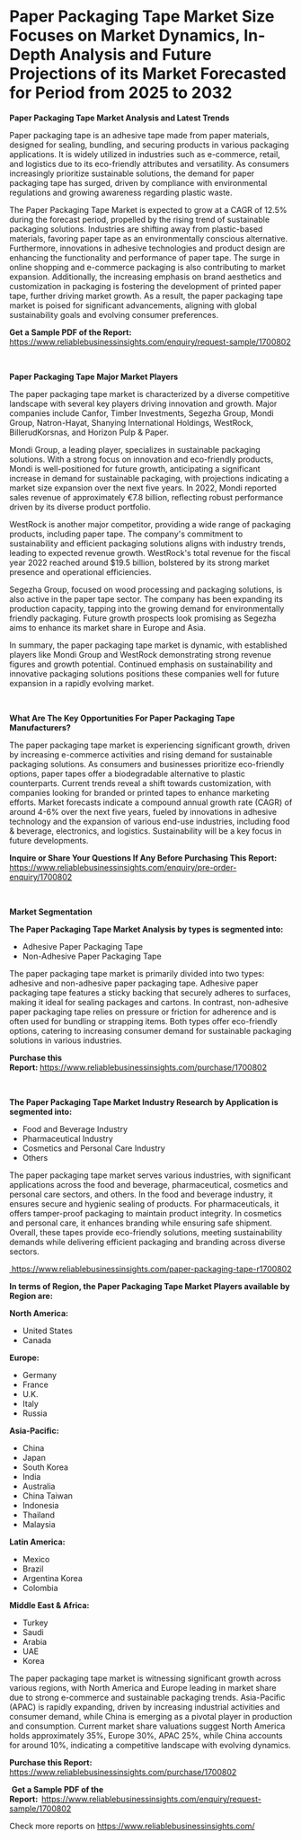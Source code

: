 <p><h1>Paper Packaging Tape Market Size Focuses on Market Dynamics, In-Depth Analysis and Future Projections of its Market Forecasted for Period from 2025 to 2032</h1></p><p><strong>Paper Packaging Tape Market Analysis and Latest Trends</strong></p>
<p><p>Paper packaging tape is an adhesive tape made from paper materials, designed for sealing, bundling, and securing products in various packaging applications. It is widely utilized in industries such as e-commerce, retail, and logistics due to its eco-friendly attributes and versatility. As consumers increasingly prioritize sustainable solutions, the demand for paper packaging tape has surged, driven by compliance with environmental regulations and growing awareness regarding plastic waste.</p><p>The Paper Packaging Tape Market is expected to grow at a CAGR of 12.5% during the forecast period, propelled by the rising trend of sustainable packaging solutions. Industries are shifting away from plastic-based materials, favoring paper tape as an environmentally conscious alternative. Furthermore, innovations in adhesive technologies and product design are enhancing the functionality and performance of paper tape. The surge in online shopping and e-commerce packaging is also contributing to market expansion. Additionally, the increasing emphasis on brand aesthetics and customization in packaging is fostering the development of printed paper tape, further driving market growth. As a result, the paper packaging tape market is poised for significant advancements, aligning with global sustainability goals and evolving consumer preferences.</p></p>
<p><strong>Get a Sample PDF of the Report:&nbsp;</strong> <a href="https://www.reliablebusinessinsights.com/enquiry/request-sample/1700802?utm_campaign=63&utm_medium=2&utm_source=Github&utm_content=ia&utm_term=28022025&utm_id=paper-packaging-tape">https://www.reliablebusinessinsights.com/enquiry/request-sample/1700802</a></p>
<p>&nbsp;</p>
<p><strong>Paper Packaging Tape Major Market Players</strong></p>
<p><p>The paper packaging tape market is characterized by a diverse competitive landscape with several key players driving innovation and growth. Major companies include Canfor, Timber Investments, Segezha Group, Mondi Group, Natron-Hayat, Shanying International Holdings, WestRock, BillerudKorsnas, and Horizon Pulp & Paper.</p><p>Mondi Group, a leading player, specializes in sustainable packaging solutions. With a strong focus on innovation and eco-friendly products, Mondi is well-positioned for future growth, anticipating a significant increase in demand for sustainable packaging, with projections indicating a market size expansion over the next five years. In 2022, Mondi reported sales revenue of approximately €7.8 billion, reflecting robust performance driven by its diverse product portfolio.</p><p>WestRock is another major competitor, providing a wide range of packaging products, including paper tape. The company's commitment to sustainability and efficient packaging solutions aligns with industry trends, leading to expected revenue growth. WestRock's total revenue for the fiscal year 2022 reached around $19.5 billion, bolstered by its strong market presence and operational efficiencies.</p><p>Segezha Group, focused on wood processing and packaging solutions, is also active in the paper tape sector. The company has been expanding its production capacity, tapping into the growing demand for environmentally friendly packaging. Future growth prospects look promising as Segezha aims to enhance its market share in Europe and Asia.</p><p>In summary, the paper packaging tape market is dynamic, with established players like Mondi Group and WestRock demonstrating strong revenue figures and growth potential. Continued emphasis on sustainability and innovative packaging solutions positions these companies well for future expansion in a rapidly evolving market.</p></p>
<p>&nbsp;</p>
<p><strong>What Are The Key Opportunities For Paper Packaging Tape Manufacturers?</strong></p>
<p><p>The paper packaging tape market is experiencing significant growth, driven by increasing e-commerce activities and rising demand for sustainable packaging solutions. As consumers and businesses prioritize eco-friendly options, paper tapes offer a biodegradable alternative to plastic counterparts. Current trends reveal a shift towards customization, with companies looking for branded or printed tapes to enhance marketing efforts. Market forecasts indicate a compound annual growth rate (CAGR) of around 4-6% over the next five years, fueled by innovations in adhesive technology and the expansion of various end-use industries, including food & beverage, electronics, and logistics. Sustainability will be a key focus in future developments.</p></p>
<p><strong>Inquire or Share Your Questions If Any Before Purchasing This Report:</strong> <a href="https://www.reliablebusinessinsights.com/enquiry/pre-order-enquiry/1700802?utm_campaign=63&utm_medium=2&utm_source=Github&utm_content=ia&utm_term=28022025&utm_id=paper-packaging-tape">https://www.reliablebusinessinsights.com/enquiry/pre-order-enquiry/1700802</a></p>
<p>&nbsp;</p>
<p><strong>Market Segmentation</strong></p>
<p><strong>The Paper Packaging Tape Market Analysis by types is segmented into:</strong></p>
<p><ul><li>Adhesive Paper Packaging Tape</li><li>Non-Adhesive Paper Packaging Tape</li></ul></p>
<p><p>The paper packaging tape market is primarily divided into two types: adhesive and non-adhesive paper packaging tape. Adhesive paper packaging tape features a sticky backing that securely adheres to surfaces, making it ideal for sealing packages and cartons. In contrast, non-adhesive paper packaging tape relies on pressure or friction for adherence and is often used for bundling or strapping items. Both types offer eco-friendly options, catering to increasing consumer demand for sustainable packaging solutions in various industries.</p></p>
<p><strong>Purchase this Report:&nbsp;</strong><a href="https://www.reliablebusinessinsights.com/purchase/1700802?utm_campaign=63&utm_medium=2&utm_source=Github&utm_content=ia&utm_term=28022025&utm_id=paper-packaging-tape">https://www.reliablebusinessinsights.com/purchase/1700802</a></p>
<p>&nbsp;</p>
<p><strong>The Paper Packaging Tape Market Industry Research by Application is segmented into:</strong></p>
<p><ul><li>Food and Beverage Industry</li><li>Pharmaceutical Industry</li><li>Cosmetics and Personal Care Industry</li><li>Others</li></ul></p>
<p><p>The paper packaging tape market serves various industries, with significant applications across the food and beverage, pharmaceutical, cosmetics and personal care sectors, and others. In the food and beverage industry, it ensures secure and hygienic sealing of products. For pharmaceuticals, it offers tamper-proof packaging to maintain product integrity. In cosmetics and personal care, it enhances branding while ensuring safe shipment. Overall, these tapes provide eco-friendly solutions, meeting sustainability demands while delivering efficient packaging and branding across diverse sectors.</p></p>
<p><a href="https://www.reliablebusinessinsights.com/paper-packaging-tape-r1700802?utm_campaign=63&utm_medium=2&utm_source=Github&utm_content=ia&utm_term=28022025&utm_id=paper-packaging-tape">&nbsp;https://www.reliablebusinessinsights.com/paper-packaging-tape-r1700802</a></p>
<p><strong>In terms of Region, the Paper Packaging Tape Market Players available by Region are:</strong></p>
<p>
    <p> <strong> North America: </strong>
        <ul>
            <li>United States</li>
            <li>Canada</li>
        </ul>
        </p> 
    <p> <strong> Europe: </strong>
        <ul>
            <li>Germany</li>
            <li>France</li>
            <li>U.K.</li>
            <li>Italy</li>
            <li>Russia</li>
        </ul>
        </p> 
    <p> <strong> Asia-Pacific: </strong>
        <ul>
            <li>China</li>
            <li>Japan</li>
            <li>South Korea</li>
            <li>India</li>
            <li>Australia</li>
            <li>China Taiwan</li>
            <li>Indonesia</li>
            <li>Thailand</li>
            <li>Malaysia</li>
        </ul>
        </p> 
    <p> <strong> Latin America: </strong>
        <ul>
            <li>Mexico</li>
            <li>Brazil</li>
            <li>Argentina Korea</li>
            <li>Colombia</li>
        </ul>
        </p> 
    <p> <strong> Middle East & Africa: </strong>
        <ul>
            <li>Turkey</li>
            <li>Saudi</li>
            <li>Arabia</li>
            <li>UAE</li>
            <li>Korea</li>
        </ul>
    </p>
    </p>
<p><p>The paper packaging tape market is witnessing significant growth across various regions, with North America and Europe leading in market share due to strong e-commerce and sustainable packaging trends. Asia-Pacific (APAC) is rapidly expanding, driven by increasing industrial activities and consumer demand, while China is emerging as a pivotal player in production and consumption. Current market share valuations suggest North America holds approximately 35%, Europe 30%, APAC 25%, while China accounts for around 10%, indicating a competitive landscape with evolving dynamics.</p></p>
<p><strong>Purchase this Report: </strong><a href="https://www.reliablebusinessinsights.com/purchase/1700802?utm_campaign=63&utm_medium=2&utm_source=Github&utm_content=ia&utm_term=28022025&utm_id=paper-packaging-tape">https://www.reliablebusinessinsights.com/purchase/1700802</a></p>
<p>&nbsp;<strong>Get a Sample PDF of the Report:&nbsp;&nbsp;</strong><a href="https://www.reliablebusinessinsights.com/enquiry/request-sample/1700802?utm_campaign=63&utm_medium=2&utm_source=Github&utm_content=ia&utm_term=28022025&utm_id=paper-packaging-tape">https://www.reliablebusinessinsights.com/enquiry/request-sample/1700802</a></p>
<p><strong></strong></p>
<p>Check more reports on <a href="https://www.reliablebusinessinsights.com/?utm_campaign=63&utm_medium=2&utm_source=Github&utm_content=ia&utm_term=28022025&utm_id=paper-packaging-tape">https://www.reliablebusinessinsights.com/</a></p>